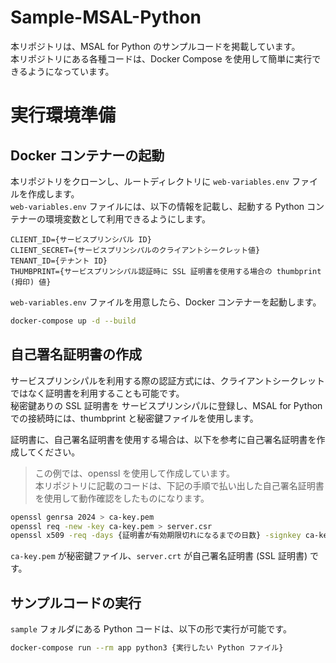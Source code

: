 # Sample-MSAL-Python
本リポジトリは、MSAL for Python のサンプルコードを掲載しています。  
本リポジトリにある各種コードは、Docker Compose を使用して簡単に実行できるようになっています。  

# 実行環境準備

## Docker コンテナーの起動
本リポジトリをクローンし、ルートディレクトリに `web-variables.env` ファイルを作成します。  
`web-variables.env` ファイルには、以下の情報を記載し、起動する Python コンテナーの環境変数として利用できるようにします。  

```:web-variables.env
CLIENT_ID={サービスプリンシパル ID}
CLIENT_SECRET={サービスプリンシパルのクライアントシークレット値}
TENANT_ID={テナント ID}
THUMBPRINT={サービスプリンシパル認証時に SSL 証明書を使用する場合の thumbprint (拇印) 値}
```

`web-variables.env` ファイルを用意したら、Docker コンテナーを起動します。  

```bash
docker-compose up -d --build
```

## 自己署名証明書の作成

サービスプリンシパルを利用する際の認証方式には、クライアントシークレットではなく証明書を利用することも可能です。  
秘密鍵ありの SSL 証明書を サービスプリンシパルに登録し、MSAL for Python での接続時には、thumbprint と秘密鍵ファイルを使用します。

証明書に、自己署名証明書を使用する場合は、以下を参考に自己署名証明書を作成してください。

> この例では、openssl を使用して作成しています。  
> 本リポジトリに記載のコードは、下記の手順で払い出した自己署名証明書を使用して動作確認をしたものになります。

```bash
openssl genrsa 2024 > ca-key.pem
openssl req -new -key ca-key.pem > server.csr
openssl x509 -req -days {証明書が有効期限切れになるまでの日数} -signkey ca-key.pem < server.csr > server.crt
```

`ca-key.pem` が秘密鍵ファイル、`server.crt` が自己署名証明書 (SSL 証明書) です。  

## サンプルコードの実行

`sample` フォルダにある Python コードは、以下の形で実行が可能です。  

```bash
docker-compose run --rm app python3 {実行したい Python ファイル}
```
